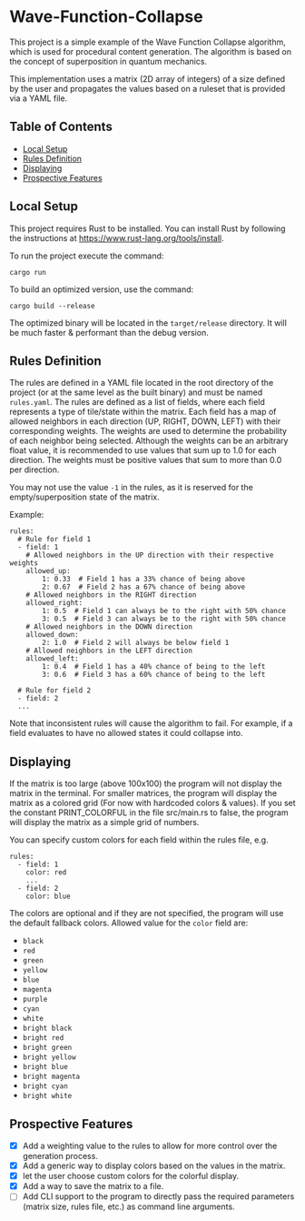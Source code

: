 # Wave-Function-Collapse

This project is a simple example of the Wave Function Collapse algorithm, which is used for procedural content
generation. The algorithm is based on the concept of superposition in quantum mechanics.

This implementation uses a matrix (2D array of integers) of a size defined by the user and propagates the
values based on a ruleset that is provided via a YAML file.

## Table of Contents

- [Local Setup](#local-setup)
- [Rules Definition](#rules-definition)
- [Displaying](#displaying)
- [Prospective Features](#prospective-features)

## Local Setup

This project requires Rust to be installed. You can install Rust by following the instructions
at https://www.rust-lang.org/tools/install.

To run the project execute the command:

```
cargo run
```

To build an optimized version, use the command:

```
cargo build --release
```

The optimized binary will be located in the `target/release` directory. It will be much faster & performant than the
debug version.

## Rules Definition

The rules are defined in a YAML file located in the root directory of the project (or at the same level as the built
binary) and must be named `rules.yaml`. The rules are defined as a list of fields, where each field represents a type of
tile/state within the matrix. Each field has a map of allowed neighbors in each direction (UP, RIGHT, DOWN, LEFT) with
their corresponding weights. The weights are used to determine the probability of each neighbor being selected.
Although the weights can be an arbitrary float value, it is recommended to use values that sum up to 1.0 for each
direction. The weights must be positive values that sum to more than 0.0 per direction.

You may not use the value `-1` in the rules, as it is reserved for the empty/superposition state of the matrix.

Example:

```
rules:
  # Rule for field 1
  - field: 1
    # Allowed neighbors in the UP direction with their respective weights
    allowed_up:
        1: 0.33  # Field 1 has a 33% chance of being above
        2: 0.67  # Field 2 has a 67% chance of being above
    # Allowed neighbors in the RIGHT direction
    allowed_right:
        1: 0.5  # Field 1 can always be to the right with 50% chance
        3: 0.5  # Field 3 can always be to the right with 50% chance
    # Allowed neighbors in the DOWN direction
    allowed_down:
        2: 1.0  # Field 2 will always be below field 1
    # Allowed neighbors in the LEFT direction
    allowed_left:
        1: 0.4  # Field 1 has a 40% chance of being to the left
        3: 0.6  # Field 3 has a 60% chance of being to the left

  # Rule for field 2
  - field: 2
  ...
```

Note that inconsistent rules will cause the algorithm to fail. For example, if a field evaluates to have no allowed
states it could collapse into.

## Displaying

If the matrix is too large (above 100x100) the program will not display the matrix in the terminal.
For smaller matrices, the program will display the matrix as a colored grid (For now with hardcoded colors & values).
If you set the constant PRINT_COLORFUL in the file src/main.rs to false, the program will display the matrix as a simple
grid of numbers.

You can specify custom colors for each field within the rules file, e.g.

```
rules:
  - field: 1
    color: red
    ...
  - field: 2
    color: blue
```

The colors are optional and if they are not specified, the program will use the default fallback colors.
Allowed value for the `color` field are:

- `black`
- `red`
- `green`
- `yellow`
- `blue`
- `magenta`
- `purple`
- `cyan`
- `white`
- `bright black`
- `bright red`
- `bright green`
- `bright yellow`
- `bright blue`
- `bright magenta`
- `bright cyan`
- `bright white`

## Prospective Features

- [x] Add a weighting value to the rules to allow for more control over the generation process.
- [x] Add a generic way to display colors based on the values in the matrix.
- [x] let the user choose custom colors for the colorful display.
- [x] Add a way to save the matrix to a file.
- [ ] Add CLI support to the program to directly pass the required parameters (matrix size, rules file, etc.) as
  command line arguments.
